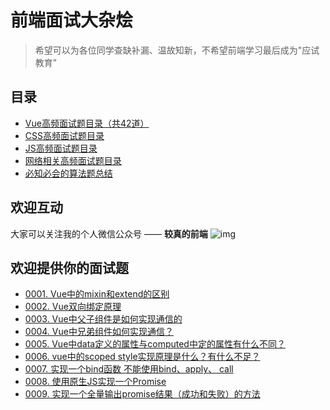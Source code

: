 # 前端面试大杂烩

> 希望可以为各位同学查缺补漏、温故知新，不希望前端学习最后成为"应试教育"

## 目录
 
 * [Vue高频面试题目录（共42道）](/Vue面试题总结/000.高频面试题.md)
 * [CSS高频面试题目录](/CSS相关/000.CSS面试题目录.md)
 * [JS高频面试题目录](/JS相关/000.JS面试题目录.md)
 * [网络相关高频面试题目录](/网络相关面试题总结/000.网络高频面试题.md)
 * [必知必会的算法题总结](/必知必会的算法题/000.必知必会算法题总结.md)
 
## 欢迎互动

大家可以关注我的个人微信公众号 —— **较真的前端**
![img](https://zens-pic.oss-cn-shenzhen.aliyuncs.com/static/gift/msc/welcome.jpeg)


## 欢迎提供你的面试题

 * [0001. Vue中的mixin和extend的区别](https://github.com/royIdoodle/fe-interview-chaos/issues/1)
 * [0002. Vue双向绑定原理](https://github.com/royIdoodle/fe-interview-chaos/issues/2)
 * [0003. Vue中父子组件是如何实现通信的](https://github.com/royIdoodle/fe-interview-chaos/issues/3)
 * [0004. Vue中兄弟组件如何实现通信？](https://github.com/royIdoodle/fe-interview-chaos/issues/4)
 * [0005. Vue中data定义的属性与computed中定的属性有什么不同？](https://github.com/royIdoodle/fe-interview-chaos/issues/5)
 * [0006. vue中的scoped style实现原理是什么？有什么不足？](https://github.com/royIdoodle/fe-interview-chaos/issues/6)
 * [0007. 实现一个bind函数 不能使用bind、apply、 call](https://github.com/royIdoodle/fe-interview-chaos/issues/7)
 * [0008. 使用原生JS实现一个Promise](https://github.com/royIdoodle/fe-interview-chaos/issues/8)
 * [0009. 实现一个全量输出promise结果（成功和失败）的方法](https://github.com/royIdoodle/fe-interview-chaos/issues/9)
